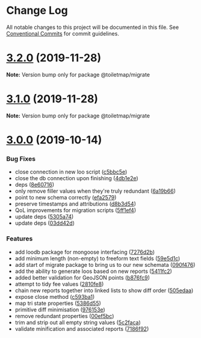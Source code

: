 # Change Log

All notable changes to this project will be documented in this file.
See [Conventional Commits](https://conventionalcommits.org) for commit guidelines.

# [3.2.0](https://github.com/neontribe/gbptm/compare/v3.0.0...v3.2.0) (2019-11-28)

**Note:** Version bump only for package @toiletmap/migrate





# [3.1.0](https://github.com/neontribe/gbptm/compare/v3.0.0...v3.1.0) (2019-11-28)

**Note:** Version bump only for package @toiletmap/migrate





# [3.0.0](https://github.com/neontribe/gbptm/compare/v2.9.0...v3.0.0) (2019-10-14)


### Bug Fixes

* close connection in new loo script ([c5bbc5e](https://github.com/neontribe/gbptm/commit/c5bbc5e))
* close the db connection upon finishing ([4db1e2e](https://github.com/neontribe/gbptm/commit/4db1e2e))
* deps ([8e60716](https://github.com/neontribe/gbptm/commit/8e60716))
* only remove filler values when they're truly redundant ([6a19b66](https://github.com/neontribe/gbptm/commit/6a19b66))
* point to new schema correctly ([efa2579](https://github.com/neontribe/gbptm/commit/efa2579))
* preserve timestamps and attributions ([d8b3d54](https://github.com/neontribe/gbptm/commit/d8b3d54))
* QoL improvements for migration scripts ([5ff1ef4](https://github.com/neontribe/gbptm/commit/5ff1ef4))
* update deps ([5305a74](https://github.com/neontribe/gbptm/commit/5305a74))
* update deps ([03dd42d](https://github.com/neontribe/gbptm/commit/03dd42d))


### Features

* add loodb package for mongoose interfacing ([7276d2b](https://github.com/neontribe/gbptm/commit/7276d2b))
* add minimum length (non-empty) to freeform text fields ([59e5d1c](https://github.com/neontribe/gbptm/commit/59e5d1c))
* add start of migrate package to bring us to our new schemata ([090f476](https://github.com/neontribe/gbptm/commit/090f476))
* add the ability to generate loos based on new reports ([5411fc2](https://github.com/neontribe/gbptm/commit/5411fc2))
* added better validation for GeoJSON points ([b876fc9](https://github.com/neontribe/gbptm/commit/b876fc9))
* attempt to tidy fee values ([2810fe8](https://github.com/neontribe/gbptm/commit/2810fe8))
* chain new reports together into linked lists to show diff order ([505edaa](https://github.com/neontribe/gbptm/commit/505edaa))
* expose close method ([c593ba1](https://github.com/neontribe/gbptm/commit/c593ba1))
* map tri state properties ([5386d55](https://github.com/neontribe/gbptm/commit/5386d55))
* primitive diff minimisation ([976153e](https://github.com/neontribe/gbptm/commit/976153e))
* remove redundant properties ([00ef5bc](https://github.com/neontribe/gbptm/commit/00ef5bc))
* trim and strip out all empty string values ([5c2faca](https://github.com/neontribe/gbptm/commit/5c2faca))
* validate minification and associated reports ([7186f92](https://github.com/neontribe/gbptm/commit/7186f92))
